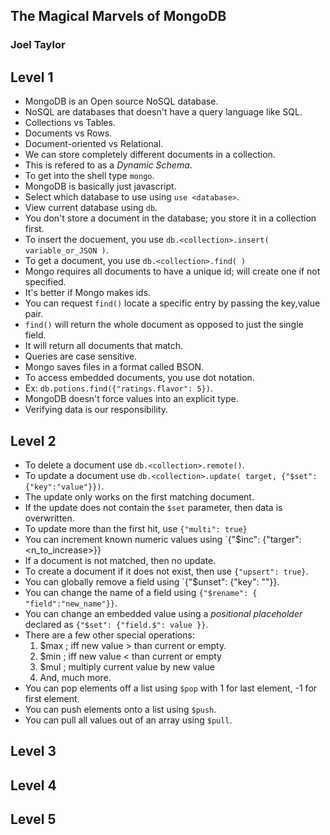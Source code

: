 ## The Magical Marvels of MongoDB
### Joel Taylor

## Level 1
- MongoDB is an Open source NoSQL database.
- NoSQL are databases that doesn't have a query language like SQL.
- Collections vs Tables.
- Documents vs Rows.
- Document-oriented vs Relational.
- We can store completely different documents in a collection.
- This is refered to as a *Dynamic Schema*.
- To get into the shell type `mongo`.
- MongoDB is basically just javascript.
- Select which database to use using `use <database>`.
- View current database using `db`.
- You don't store a document in the database; you store it in a collection first.
- To insert the docuement, you use `db.<collection>.insert( variable_or_JSON )`.
- To get a document, you use `db.<collection>.find( )`
- Mongo requires all documents to have a unique id; will create one if not specified.
- It's better if Mongo makes ids.
- You can request `find()` locate a specific entry by passing the key,value pair.
- `find()` will return the whole document as opposed to just the single field.
- It will return all documents that match.
- Queries are case sensitive.
- Mongo saves files in a format called BSON.
- To access embedded documents, you use dot notation.
- Ex: `db.potions.find({"ratings.flavor": 5})`.
- MongoDB doesn't force values into an explicit type.
- Verifying data is our responsibility.


## Level 2
- To delete a document use `db.<collection>.remote()`.
- To update a document use `db.<collection>.update( target, {"$set": {"key":"value"}})`.
- The update only works on the first matching document.
- If the update does not contain the `$set` parameter, then data is overwritten.
- To update more than the first hit, use `{"multi": true}`
- You can increment known numeric values using `{"$inc": {"targer": <n_to_increase>}}
- If a document is not matched, then no update.
- To create a document if it does not exist, then use `{"upsert": true}`.
- You can globally remove a field using `{"$unset": {"key": ""}}.
- You can change the name of a field using `{"$rename": { "field":"new_name"}}`.
- You can change an embedded value using a *positional placeholder* declared as `{"$set": {"field.$": value }}`.
- There are a few other special operations:
	1. $max ; iff new value > than current or empty.
	2. $min ; iff new value < than current or empty
	3. $mul ; multiply current value by new value
	4. And, much more.
- You can pop elements off a list using `$pop` with 1 for last element, -1 for first element.
- You can push elements onto a list using `$push`.
- You can pull all values out of an array using `$pull`.

## Level 3

## Level 4

## Level 5